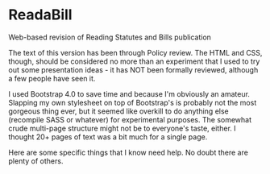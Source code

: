 # ReadaBill
Web-based revision of Reading Statutes and Bills publication

The text of this version has been through Policy review. The HTML and CSS, though, should be considered no more than an experiment that I used to try out some presentation ideas - it has NOT been formally reviewed, although a few people have seen it. 

I used Bootstrap 4.0 to save time and because I'm obviously an amateur. Slapping my own stylesheet on top of Bootstrap's is probably not the most gorgeous thing ever, but it seemed like overkill to do anything else (recompile SASS or whatever) for experimental purposes. The somewhat crude multi-page structure might not be to everyone's taste, either. I thought 20+ pages of text was a bit much for a single page. 

Here are some specific things that I know need help. No doubt there are plenty of others.

